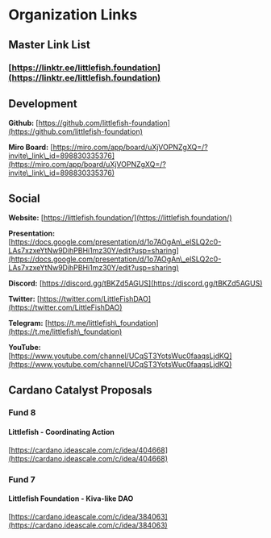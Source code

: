 # Organization Links

## Master Link List

### [https://linktr.ee/littlefish.foundation](https://linktr.ee/littlefish.foundation)

## Development

**Github:** [https://github.com/littlefish-foundation](https://github.com/littlefish-foundation)

**Miro Board:** [https://miro.com/app/board/uXjVOPNZgXQ=/?invite\_link\_id=898830335376](https://miro.com/app/board/uXjVOPNZgXQ=/?invite\_link\_id=898830335376)

## Social

**Website:** [https://littlefish.foundation/](https://littlefish.foundation/)

**Presentation:** [https://docs.google.com/presentation/d/1o7AOgAn\_elSLQ2c0-LAs7xzxeYtNw9DihPBHi1mz30Y/edit?usp=sharing](https://docs.google.com/presentation/d/1o7AOgAn\_elSLQ2c0-LAs7xzxeYtNw9DihPBHi1mz30Y/edit?usp=sharing)

**Discord:** [https://discord.gg/tBKZd5AGUS](https://discord.gg/tBKZd5AGUS)

**Twitter:** [https://twitter.com/LittleFishDAO](https://twitter.com/LittleFishDAO)

**Telegram:** [https://t.me/littlefish\_foundation](https://t.me/littlefish\_foundation)

**YouTube:** [https://www.youtube.com/channel/UCqST3YotsWuc0faaqsLjdKQ](https://www.youtube.com/channel/UCqST3YotsWuc0faaqsLjdKQ)



## Cardano Catalyst Proposals

### **Fund 8**

#### **Littlefish - Coordinating Action**

[https://cardano.ideascale.com/c/idea/404668](https://cardano.ideascale.com/c/idea/404668)

### **Fund 7**&#x20;

#### **Littlefish Foundation - Kiva-like DAO**

&#x20;[https://cardano.ideascale.com/c/idea/384063](https://cardano.ideascale.com/c/idea/384063)
